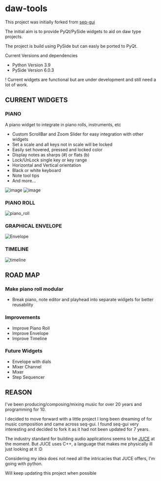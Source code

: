 daw-tools
=======

This project was initially forked from [seq-gui](https://github.com/rhetr/seq-gui)

The initial aim is to provide PyQt/PySide widgets to aid on daw type projects.

The project is build using PySide but can easly be ported to PyQt.


Current Versions and dependencies
* Python Version 3.9
* PySide Version 6.0.3

! Current widgets are functional but are under development and still need a lot of work.



CURRENT WIDGETS
---------------
### PIANO
A piano widget to integrate in piano rolls, instruments, etc

* Custom ScrollBar and Zoom Slider for easy integration with other widgets
* Set a scale and all keys not in scale will be locked
* Easily set hovered, pressed and locked color
* Display notes as sharps (#) or flats (b)
* Lock/UnLock single key or key range
* Horizontal and Vertical orientation
* Black or white keyboard
* Note tool tips
* And more...

![image](https://user-images.githubusercontent.com/30872066/123536227-03a57600-d721-11eb-91f6-cbd80afbc5a3.png)
![image](https://user-images.githubusercontent.com/30872066/123536241-13bd5580-d721-11eb-93e5-e97aad3926da.png)
### PIANO ROLL

![piano_roll](https://user-images.githubusercontent.com/30872066/122611228-db5ead00-d078-11eb-8678-571a2a7754eb.png)
### GRAPHICAL ENVELOPE

![Envelope](https://user-images.githubusercontent.com/30872066/122611627-8e2f0b00-d079-11eb-81fa-a340c0b7a997.png)
### TIMELINE

![timeline](https://user-images.githubusercontent.com/30872066/122611648-971fdc80-d079-11eb-80e2-85a475aa0793.png)





ROAD MAP
--------
### Make piano roll modular
* Break piano, note editor and playhead into separate widgets for better reusability

### Improvements 
* Improve Piano Roll
* Improve Envelope
* Improve Timeline

### Future Widgets
* Envelope with dials
* Mixer Channel
* Mixer
* Step Sequencer


REASON
------
I've been producing/composing/mixing music for over 20 years and programming for 10.

I decided to move forward with a little project I long been dreaming of for music composition and came across seq-gui.
I found seq-gui very interesting and decided to fork it as it had not been updated for 7 years.

The industry standard for building audio applications seems to be [JUCE](https://juce.com/) at the moment.
But JUCE uses C++, a language that makes me physically ill just looking at it :D

Considering my idea does not need all the intricacies that JUCE offers, I'm going with python.

Will keep updating this project when possible
